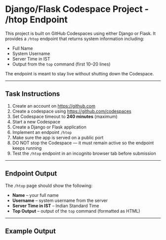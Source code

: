 # Django/Flask Codespace Project - /htop Endpoint

This project is built on GitHub Codespaces using either Django or Flask. It provides a `/htop` endpoint that returns system information including:

- Full Name
- System Username
- Server Time in IST
- Output from the `top` command (first 10–20 lines)

The endpoint is meant to stay live without shutting down the Codespace.

---

## Task Instructions

1. Create an account on https://github.com  
2. Create a codespace using https://github.com/codespaces  
3. Set Codespace timeout to **240 minutes** (maximum)  
4. Start a new Codespace  
5. Create a Django or Flask application  
6. Implement an endpoint `/htop`  
7. Make sure the app is served on a public port  
8. DO NOT stop the Codespace — it must remain active so the endpoint keeps running  
9. Test the `/htop` endpoint in an incognito browser tab before submission  

---

## Endpoint Output

The `/htop` page should show the following:

- **Name** – your full name  
- **Username** – system username from the server  
- **Server Time in IST** – Indian Standard Time  
- **Top Output** – output of the `top` command (formatted as HTML)  

---

## Example Output

